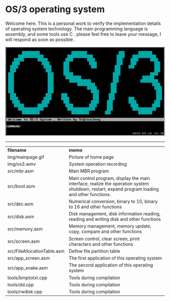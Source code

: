 <h1>OS/3 operating system</h1>
<p>
Welcome here. This is a personal work to verify the implementation details of operating system technology.  The main programming language is assembly, and some tools use C .  please feel free to leave your message, I will respond as soon as possible .
</p>

![Image](https://github.com/yu3818199/os3/blob/master/img/mainpage.gif)

<hr>
<table>
  <tr>
    <td width=150><strong>filename</strong>
    </td><td><strong>memo</strong></td></tr>
<tr>
  <td>img/mainpage.gif</td>
  <td>Picture of home page</td>
</tr>
<tr>
<td>img/os3.wmv</td>
  <td>System operation recording</td>
</tr>
<tr>
<td>src/mbr.asm</td>
  <td>Main MBR program</td>
</tr>
<tr>
<td>src/boot.asm</td>
  <td>Main control program, display the main interface, realize the operation system shutdown, restart, expand program loading and other functions. </td>
</tr>
<tr>
<td>src/dec.asm</td>
  <td>Numerical conversion, binary to 10, binary to 16 and other functions </td>
</tr>
<tr>
<td>src/disk.asm</td>
  <td>Disk management, disk information reading, reading and writing disk and other functions </td>
</tr>
<tr>
<td>src/memory.asm</td>
  <td>Memory management, memory update, copy, compare and other functions </td>
</tr>
<tr>
<td>src/screen.asm</td>
  <td>Screen control, clear screen, print characters and other functions</td>
</tr>
<tr>
<td>src/FileAllocationTable.asm</td>
  <td>Define file partition table</td>
</tr>
<tr>
<td>src/app_screen.asm</td>
  <td>The first application of this operating system</td>
</tr>
<tr>
<td>src/app_snake.asm</td>
  <td>The second application of this operating system</td>
</tr>
<tr>
<td>tools/bmptotxt.cpp</td>
  <td>Tools during compilation </td>
</tr>
<tr>
<td>tools/dd.cpp</td>
  <td>Tools during compilation </td>
</tr>
<tr>
<td>tools/rwdisk.cpp</td>
  <td>Tools during compilation </td>
</tr>
</table>
